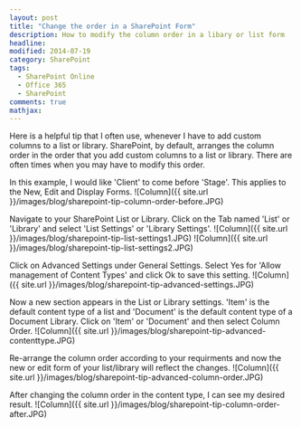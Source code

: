 ```yaml
---
layout: post
title: "Change the order in a SharePoint Form"
description: How to modify the column order in a libary or list form
headline: 
modified: 2014-07-19
category: SharePoint
tags:
  - SharePoint Online
  - Office 365
  - SharePoint
comments: true
mathjax: 
---
```


Here is a helpful tip that I often use, whenever I have to add custom columns to a list or library. SharePoint, by default, arranges the column order in the order that you add custom columns to a list or library. There are often times when you may have to modify this order.

In this example, I would like 'Client' to come before 'Stage'. This applies to the New, Edit and Display Forms.
![Column]({{ site.url }}/images/blog/sharepoint-tip-column-order-before.JPG)

Navigate to your SharePoint List or Library. Click on the Tab named 'List' or 'Library' and select 'List Settings' or 'Library Settings'.
![Column]({{ site.url }}/images/blog/sharepoint-tip-list-settings1.JPG)
![Column]({{ site.url }}/images/blog/sharepoint-tip-list-settings2.JPG)

Click on Advanced Settings under General Settings. Select Yes for 'Allow management of Content Types' and click Ok to save this setting.
![Column]({{ site.url }}/images/blog/sharepoint-tip-advanced-settings.JPG)

Now a new section appears in the List or Library settings. 'Item' is the default content type of a list and 'Document' is the default content type of a Document Library. Click on 'Item' or 'Document' and then select Column Order.
![Column]({{ site.url }}/images/blog/sharepoint-tip-advanced-contenttype.JPG)

Re-arrange the column order according to your requirments and now the new or edit form of your list/library will reflect the changes.
![Column]({{ site.url }}/images/blog/sharepoint-tip-advanced-column-order.JPG)

After changing the column order in the content type, I can see my desired result.
![Column]({{ site.url }}/images/blog/sharepoint-tip-column-order-after.JPG)
